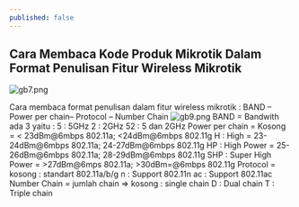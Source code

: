 ```yaml
---
published: false
---
```

## Cara Membaca Kode Produk Mikrotik Dalam Format Penulisan Fitur Wireless Mikrotik

![gb7.png]({{site.baseurl}}/_posts/gb7.png)

Cara membaca format penulisan dalam fitur wireless mikrotik : BAND – Power per chain– Protocol – Number Chain
![gb9.png]({{site.baseurl}}/_posts/gb9.png)
BAND = Bandwith ada 3 yaitu :
		5 : 5GHz
		2 : 2GHz
		52 : 5 dan 2GHz
Power per chain = 	Kosong = < 23dBm@6mbps 802.11a; <24dBm@6mbps 802.11g
		H : High = 23-24dBm@6mbps 802.11a; 24-27dBm@6mbps 802.11g
		HP : High Power = 25-26dBm@6mbps 802.11a; 28-29dBm@6mbps 802.11g
		SHP : Super High Power  = >27dBm@6mps 802.11a; >30dBm=@6mbps 802.11g
Protocol = 	kosong : standart 802.11a/b/g
		n : Support 802.11n
		ac : Support 802.11ac
Number Chain = jumlah chain => 	kosong :  single chain
					D : Dual chain
					T : Triple chain
